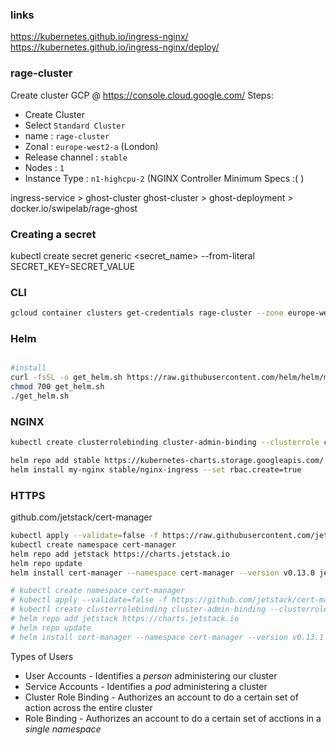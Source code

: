 ### links
https://kubernetes.github.io/ingress-nginx/
https://kubernetes.github.io/ingress-nginx/deploy/

### rage-cluster

Create cluster GCP  @ https://console.cloud.google.com/
Steps: 
  * Create Cluster
  * Select ``Standard Cluster``
  * name : ``rage-cluster``
  * Zonal : ``europe-west2-a`` (London)
  * Release channel : ``stable``
  * Nodes : ``1``
  * Instance Type : ``n1-highcpu-2`` (NGINX Controller Minimum Specs :( )



ingress-service > ghost-cluster
ghost-cluster > ghost-deployment > docker.io/swipelab/rage-ghost

### Creating a secret
kubectl create secret generic <secret_name> --from-literal SECRET_KEY=SECRET_VALUE

### CLI

```sh
gcloud container clusters get-credentials rage-cluster --zone europe-west2-a --project co-swipelab-rage
```

### Helm
```sh

#install
curl -fsSL -o get_helm.sh https://raw.githubusercontent.com/helm/helm/master/scripts/get-helm-3
chmod 700 get_helm.sh
./get_helm.sh
```

### NGINX
```sh
kubectl create clusterrolebinding cluster-admin-binding --clusterrole cluster-admin --user $(gcloud config get-value account)

helm repo add stable https://kubernetes-charts.storage.googleapis.com/
helm install my-nginx stable/nginx-ingress --set rbac.create=true
```

### HTTPS
github.com/jetstack/cert-manager
```sh
kubectl apply --validate=false -f https://raw.githubusercontent.com/jetstack/cert-manager/release-0.13/deploy/manifests/00-crds.yaml
kubectl create namespace cert-manager
helm repo add jetstack https://charts.jetstack.io
helm repo update
helm install cert-manager --namespace cert-manager --version v0.13.0 jetstack/cert-manager

# kubectl create namespace cert-manager
# kubectl apply --validate=false -f https://github.com/jetstack/cert-manager/releases/download/v0.13.1/cert-manager.yaml
# kubectl create clusterrolebinding cluster-admin-binding --clusterrole=cluster-admin --user=$(gcloud config get-value core/account)
# helm repo add jetstack https://charts.jetstack.io
# helm repo update
# helm install cert-manager --namespace cert-manager --version v0.13.1 jetstack/cert-manager
```


Types of Users
  - User Accounts - Identifies a *person* administering our cluster
  - Service Accounts - Identifies a *pod* administering a cluster
  - Cluster Role Binding - Authorizes an account to do a certain set of action across the entire cluster
  - Role Binding - Authorizes an account to do a certain set of acctions in a *single namespace*
